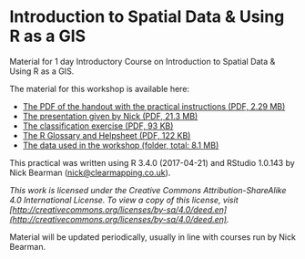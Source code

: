 # Introduction to Spatial Data & Using R as a GIS
Material for 1 day Introductory Course on Introduction to Spatial Data & Using R as a GIS.

The material for this workshop is available here:  
- [The PDF of the handout with the practical instructions (PDF, 2.29 MB)](https://github.com/nickbearman/intro-r-spatial-analysis/releases/download/8.2/intro-r-spatial-analysis.pdf)  
- [The presentation given by Nick (PDF, 21.3 MB)](https://github.com/nickbearman/intro-r-spatial-analysis/releases/download/8.1/presentation-intro-r.pdf)  
- [The classification exercise (PDF, 93 KB)](https://github.com/nickbearman/intro-r-spatial-analysis/releases/download/8.1/classification-exercise-R.pdf)  
- [The R Glossary and Helpsheet (PDF, 122 KB)](https://github.com/nickbearman/intro-r-spatial-analysis/releases/download/8.1/glossary-helpsheet.pdf)  
- [The data used in the workshop (folder, total: 8.1 MB)](https://github.com/nickbearman/intro-r-spatial-analysis/tree/master/data)  

This practical was written using R 3.4.0 (2017-04-21) and RStudio 1.0.143 by Nick Bearman ([nick@clearmapping.co.uk](mailto:nick@clearmapping.co.uk)).

*This work is licensed under the Creative Commons Attribution-ShareAlike 4.0 International License. To view a copy of this license, visit [http://creativecommons.org/licenses/by-sa/4.0/deed.en](http://creativecommons.org/licenses/by-sa/4.0/deed.en).*

Material will be updated periodically, usually in line with courses run by Nick Bearman. 
